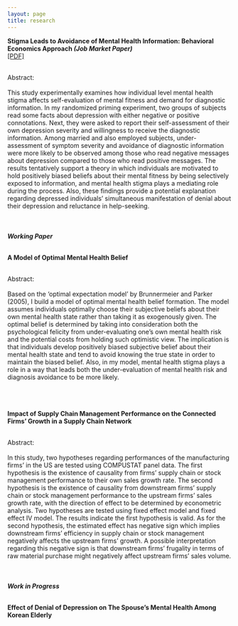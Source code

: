 ```yaml
---
layout: page
title: research
---
```


<div class="media">
    <div class="media-body">
       <p class="media-heading">
          <strong>Stigma Leads to Avoidance of Mental Health Information: Behavioral Economics Approach <em>(Job Market Paper)</em>
</strong><br />
          <a href="chapter1.pdf">[PDF]</a><br />
       </p><br/>
Abstract:<br/><br/> This study experimentally examines how individual level mental health stigma affects self-evaluation of mental fitness and demand for diagnostic information. In my randomized priming experiment, two groups of subjects read some facts about depression with either negative or positive connotations. Next, they were asked to report their self-assessment of their own depression severity and willingness to receive the diagnostic information. Among married and also employed subjects, under-assessment of symptom severity and avoidance of diagnostic information were more likely to be observed among those who read negative messages about depression compared to those who read positive messages. The results tentatively support a theory in which individuals are motivated to hold positively biased beliefs about their mental fitness by being selectively exposed to information, and mental health stigma plays a mediating role during the process. Also, these findings provide a potential explanation regarding depressed individuals’ simultaneous manifestation of denial about their depression and reluctance in help-seeking.</div>
    
</div>
<br/><br/><br/>
<strong><em>Working Paper</em></strong><br/><br/>
<div class="media">
    <div class="media-body">
       <p class="media-heading">
          <strong>A Model of Optimal Mental Health Belief</strong><br />
       </p><br/>
Abstract:<br/><br/> Based on the ‘optimal expectation model’ by Brunnermeier and Parker (2005), I build a model of optimal mental health belief formation. The model assumes individuals optimally choose their subjective beliefs about their own mental health state rather than taking it as exogenously given. The optimal belief is determined by taking into consideration both the psychological felicity from under-evaluating one’s own mental health risk and the potential costs from holding such optimistic view. The implication is that individuals develop positively biased subjective belief about their mental health state and tend to avoid knowing the true state in order to maintain the biased belief. Also, in my model, mental health stigma plays a role in a way that leads both the under-evaluation of mental health risk and diagnosis avoidance to be more likely. </div>
    
</div>
<br/><br/><br/>


<div class="media">
    <div class="media-body">
       <p class="media-heading">
          <strong>Impact of Supply Chain Management Performance on the Connected Firms’ Growth in a Supply Chain Network</strong><br />
       </p><br/>
Abstract:<br/><br/> In this study, two hypotheses regarding performances of the manufacturing firms’ in the US are tested using COMPUSTAT panel data. The first hypothesis is the existence of causality from firms’ supply chain or stock management performance to their own sales growth rate. The second hypothesis is the existence of causality from downstream firms’ supply chain or stock management performance to the upstream firms’ sales growth rate, with the direction of effect to be determined by econometric analysis. Two hypotheses are tested using fixed effect model and fixed effect IV model. The results indicate the first hypothesis is valid. As for the second hypothesis, the estimated effect has negative sign which implies downstream firms’ efficiency in supply chain or stock management negatively affects the upstream firms’ growth. A possible interpretation regarding this negative sign is that downstream firms’ frugality in terms of raw material purchase might negatively affect upstream firms’ sales volume.</div>
    
</div>
<br/><br/><br/>
<strong><em>Work in Progress</em></strong><br/><br/>
<div class="media">
    <div class="media-body">
       <p class="media-heading">
          <strong>Effect of Denial of Depression on The Spouse’s Mental Health Among Korean Elderly</strong><br />
       </p>
       <br/><br/><br/>
        
